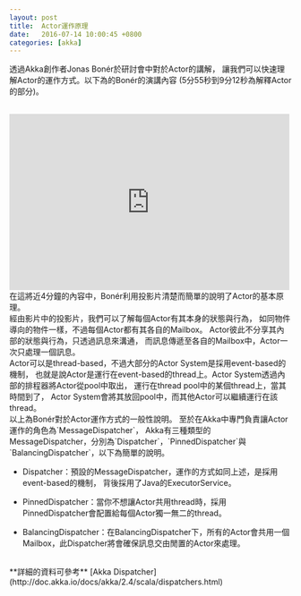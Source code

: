 ```yaml
---
layout: post
title:  Actor運作原理
date:   2016-07-14 10:00:45 +0800
categories: [akka]
---
```


透過Akka創作者Jonas Bonér於研討會中對於Actor的講解，
讓我們可以快速理解Actor的運作方式。以下為的Bonér的演講內容
(5分55秒到9分12秒為解釋Actor的部分)。

<!--more-->
<br>

<iframe width="500" height="315" src="https://www.youtube.com/embed/UY3fuHebRMI?start=355" frameborder="0" allowfullscreen></iframe>

<br>
在這將近4分鐘的內容中，Bonér利用投影片清楚而簡單的說明了Actor的基本原理。

<br>
經由影片中的投影片，我們可以了解每個Actor有其本身的狀態與行為，
如同物件導向的物件一樣，不過每個Actor都有其各自的Mailbox。
Actor彼此不分享其內部的狀態與行為，只透過訊息來溝通，
而訊息傳遞至各自的Mailbox中，Actor一次只處理一個訊息。

<br>
Actor可以是thread-based，不過大部分的Actor System是採用event-based的機制，
也就是說Actor是運行在event-based的thread上。Actor System透過內部的排程器將Actor從pool中取出，
運行在thread pool中的某個thread上，當其時間到了，
Actor System會將其放回pool中，而其他Actor可以繼續運行在該thread。

<br>
以上為Bonér對於Actor運作方式的一般性說明。
至於在Akka中專門負責讓Actor運作的角色為`MessageDispatcher`，
Akka有三種類型的MessageDispatcher，分別為`Dispatcher`，`PinnedDispatcher`與`BalancingDispatcher`，以下為簡單的說明。
<br>

* Dispatcher：預設的MessageDispatcher，運作的方式如同上述，是採用event-based的機制，
背後採用了Java的ExecutorService。

* PinnedDispatcher：當你不想讓Actor共用thread時，採用PinnedDispatcher會配置給每個Actor獨一無二的thread。

* BalancingDispatcher：在BalancingDispatcher下，所有的Actor會共用一個Mailbox，此Dispatcher將會確保訊息交由閒置的Actor來處理。

<br>
**詳細的資料可參考** [Akka Dispatcher](http://doc.akka.io/docs/akka/2.4/scala/dispatchers.html)


